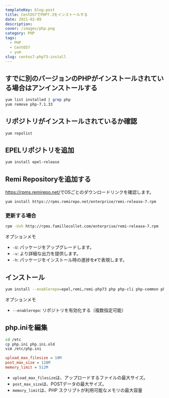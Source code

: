 ```yaml
---
templateKey: blog-post
title: CentOS7でPHP7.3をインストールする
date: 2021-02-09
description: 
cover: /images/php.png
category: PHP
tags:
  - PHP
  - CentOS7
  - yum
slug: centos7-php73-install
---
```


## すでに別のバージョンのPHPがインストールされている場合はアンインストールする

```bash
yum list installed | grep php
yum remove php-7.1.33
```

## リポジトリがインストールされているか確認
```bash
yum repolist
```

## EPELリポジトリを追加

```bash
yum install epel-release
```

## Remi Repositoryを追加する

<https://rpms.remirepo.net/>でOSごとのダウンロードリンクを確認します。

```bash
yum install https://rpms.remirepo.net/enterprise/remi-release-7.rpm
```

### 更新する場合

```bash
rpm -Uvh http://rpms.famillecollet.com/enterprise/remi-release-7.rpm
```

オプションメモ
- `-U`: パッケージをアップグレードします。
- `-v`: より詳細な出力を提供します。
- `-h`: パッケージをインストール時の進捗を`#`で表現します。

## インストール
```bash
yum install --enablerepo=epel,remi,remi-php73 php php-cli php-common php-devel php-fpm php-gd php-mbstring php-mysqlnd php-pdo php-pear php-pecl-apcu php-soap php-xml php-xmlrpc php-intl php-pgsql php-zip
```

オプションメモ
- `--enablerepo`: リポジトリを有効化する（複数指定可能）

## php.iniを編集

```bash
cd /etc
cp php.ini php.ini.old
vim /etc/php.ini
```

```ini
upload_max_filesize = 10M
post_max_size = 128M
memory_limit = 512M
```

- `upload_max_filesize`は、アップロードするファイルの最大サイズ。
- `post_max_size`は、POSTデータの最大サイズ。
- `memory_limit`は、PHP スクリプトが利用可能なメモリの最大容量
